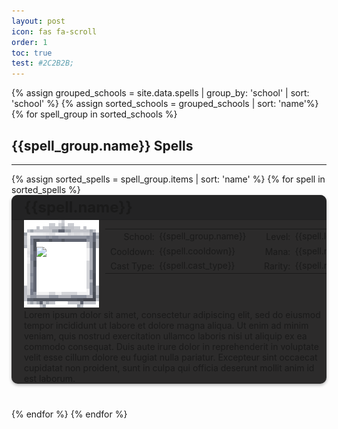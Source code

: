 ```yaml
---
layout: post
icon: fas fa-scroll
order: 1
toc: true
test: #2C2B2B;
---
```

<style>
.card-container {
  background-color: #2C2B2B;
  border-radius: 10px;
  box-shadow: 0 2px 5px rgba(0, 0, 0, 0.3);
  margin-bottom: 40px;
  overflow: hidden;
}

.card-header2 {
  background-color: #232324;
  display: flex;
  align-items: center;
  padding: 5px 10px;
  margin-bottom: 0;
  border-bottom: 1px solid rgba(0,0,0,.125);
}

.card-title {
  font-size: 1.5rem;
  margin: 0 0 0 10px !important;
}

.card-body {
  padding-left: 20px;
  display: block;
  box-sizing: border-box;
}

.card-text {
  font-size: 1.2rem;
  line-height: 1.5;
  margin-left: 10px;
}

.table-wrapper {
  --tb-even-bg: #2C2B2B;
  --tb-odd-bg: #2C2B2B;
  --tb-border-color: rgba(255,255,255,.2);
}

.table-cell-label{
  text-align: right;
  padding: 0.2rem .5rem !important;
}

.table-cell-data{
  text-align: left;
  padding-left: 0px !important;
}

.unique_info {
  margin: 10px;
  padding-left: 15px;
  border: 1px solid rgba(255,255,255,.2);
  width: 170px;
  height: 120px;
}
</style>

{% assign grouped_schools = site.data.spells | group_by: 'school' | sort: 'school' %}
{% assign sorted_schools = grouped_schools | sort: 'name'%}
{% for spell_group in sorted_schools %}

## {{spell_group.name}} Spells
<hr>
{% assign sorted_spells = spell_group.items | sort: 'name' %}
{% for spell in sorted_spells %}
<div class="card-container">
  <div class="card-header2">
    <h3 id="{{spell.name}}" class="card-title">{{spell.name}}</h3>
  </div>
  <div class="card-body">
    <div style="display: flex">
      <div style="min-width: 130px; max-width: 130px; float: left">
        <div id="image_wrapper" style="position: relative"> 
          <img src="../img/spell_frame.png" style="width: 120px; image-rendering: pixelated; position: relative; top:0; left: 0;">
          <img src="{{spell.icon}}" style="width: 80px; image-rendering: pixelated; position: absolute; top: 43px; left: 20px;">
        </div>
      </div>
      <div style="min-width: 420px; max-width:420px; float: left">
        <table>
        <tr>
          <td class="table-cell-label">School:</td>
          <td class="table-cell-data">{{spell_group.name}}</td>
          <td></td>
          <td class="table-cell-label">Level:</td>
          <td class="table-cell-data">{{spell.level}}</td>
        </tr>
        <tr>
          <td class="table-cell-label">Cooldown:</td>
          <td class="table-cell-data">{{spell.cooldown}}</td>
          <td></td>
          <td class="table-cell-label">Mana:</td>
          <td class="table-cell-data">{{spell.mana}}</td>
        </tr>
        <tr>
          <td class="table-cell-label">Cast Type:</td>
          <td class="table-cell-data">{{spell.cast_type}}</td>
          <td></td>
          <td class="table-cell-label">Rarity:</td>
          <td class="table-cell-data">{{spell.rarity}}</td>
        </tr>
        </table>
      </div>
      <div style="display: flex; width: 10000px; float: right;">
        <div class="unique_info">
          {{spell.u1}}<br>
           {{spell.u2}}<br>
           {{spell.u3}}<br>
          {{spell.u4}}<br>
        </div>
      </div>
    </div>
    <div style="">
      Lorem ipsum dolor sit amet, consectetur adipiscing elit, sed do eiusmod tempor incididunt ut labore et dolore magna aliqua. Ut enim ad minim veniam, quis nostrud exercitation ullamco laboris nisi ut aliquip ex ea commodo consequat. Duis aute irure dolor in reprehenderit in voluptate velit esse cillum dolore eu fugiat nulla pariatur. Excepteur sint occaecat cupidatat non proident, sunt in culpa qui officia deserunt mollit anim id est laborum.
    </div>
  </div>
</div>
{% endfor %}
{% endfor %}
<!-- buffer for the TOC -->
<div style="height: 800px"></div>



